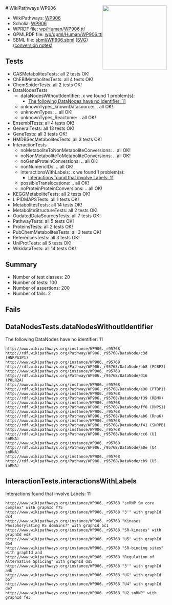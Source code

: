 <img style="float: right; width: 200px" src="../logo.png" />
# WikiPathways WP906

* WikiPathways: [WP906](https://identifiers.org/wikipathways:WP906)
* Scholia: [WP906](https://scholia.toolforge.org/wikipathways/WP906)
* WPRDF file: [wp/Human/WP906.ttl](../wp/Human/WP906.ttl)
* GPMLRDF file: [wp/gpml/Human/WP906.ttl](../wp/gpml/Human/WP906.ttl)
* SBML file: [sbml/WP906.sbml](../sbml/WP906.sbml) ([SVG](../sbml/WP906.svg)) ([conversion notes](../sbml/WP906.txt))

## Tests
* CASMetabolitesTests: all 2 tests OK!
* ChEBIMetabolitesTests: all 4 tests OK!
* ChemSpiderTests: all 2 tests OK!
* DataNodesTests
    * dataNodesWithoutIdentifier: .x we found 1 problem(s):
        * [The following DataNodes have no identifier: 11](#8792c491)
    * unknownTypes_knownDatasource: .. all OK!
    * unknownTypes: .. all OK!
    * unknownTypes_Reactome: .. all OK!
* EnsemblTests: all 4 tests OK!
* GeneralTests: all 13 tests OK!
* GeneTests: all 3 tests OK!
* HMDBSecMetabolitesTests: all 3 tests OK!
* InteractionTests
    * noMetaboliteToNonMetaboliteConversions: .. all OK!
    * noNonMetaboliteToMetaboliteConversions: .. all OK!
    * noGeneProteinConversions: .. all OK!
    * nonNumericIDs: .. all OK!
    * interactionsWithLabels: .x we found 1 problem(s):
        * [Interactions found that involve Labels: 11](#fe97a8b9)
    * possibleTranslocations: .. all OK!
    * noProteinProteinConversions: .. all OK!
* KEGGMetaboliteTests: all 2 tests OK!
* LIPIDMAPSTests: all 1 tests OK!
* MetabolitesTests: all 14 tests OK!
* MetaboliteStructureTests: all 2 tests OK!
* OudatedDataSourcesTests: all 7 tests OK!
* PathwayTests: all 5 tests OK!
* ProteinsTests: all 2 tests OK!
* PubChemMetabolitesTests: all 3 tests OK!
* ReferencesTests: all 3 tests OK!
* UniProtTests: all 5 tests OK!
* WikidataTests: all 14 tests OK!


## Summary

* Number of test classes: 20
* Number of tests: 100
* Number of assertions: 200
* Number of fails: 2

## Fails

<a name="8792c491" />

## DataNodesTests.dataNodesWithoutIdentifier

The following DataNodes have no identifier: 11
```
http://www.wikipathways.org/instance/WP906._r95768 http://rdf.wikipathways.org/Pathway/WP906._r95768/DataNode/c3d (HNRPA3P1)
http://www.wikipathways.org/instance/WP906._r95768 http://rdf.wikipathways.org/Pathway/WP906._r95768/DataNode/bb8 (PCBP2)
http://www.wikipathways.org/instance/WP906._r95768 http://rdf.wikipathways.org/Pathway/WP906._r95768/DataNode/d16 (POLR2A)
http://www.wikipathways.org/instance/WP906._r95768 http://rdf.wikipathways.org/Pathway/WP906._r95768/DataNode/e90 (PTBP1)
http://www.wikipathways.org/instance/WP906._r95768 http://rdf.wikipathways.org/Pathway/WP906._r95768/DataNode/f39 (RBMX)
http://www.wikipathways.org/instance/WP906._r95768 http://rdf.wikipathways.org/Pathway/WP906._r95768/DataNode/ff8 (RNPS1)
http://www.wikipathways.org/instance/WP906._r95768 http://rdf.wikipathways.org/Pathway/WP906._r95768/DataNode/ab6 (Rnu6)
http://www.wikipathways.org/instance/WP906._r95768 http://rdf.wikipathways.org/Pathway/WP906._r95768/DataNode/f41 (SNRPB)
http://www.wikipathways.org/instance/WP906._r95768 http://rdf.wikipathways.org/Pathway/WP906._r95768/DataNode/cc6 (U1 snRNA)
http://www.wikipathways.org/instance/WP906._r95768 http://rdf.wikipathways.org/Pathway/WP906._r95768/DataNode/a0e (U4 snRNA)
http://www.wikipathways.org/instance/WP906._r95768 http://rdf.wikipathways.org/Pathway/WP906._r95768/DataNode/cb9 (U5 snRNA)
```

<a name="fe97a8b9" />

## InteractionTests.interactionsWithLabels

Interactions found that involve Labels: 11
```
http://www.wikipathways.org/instance/WP906._r95768 "snRNP Sm core complex" with graphId f75
http://www.wikipathways.org/instance/WP906._r95768 "3'" with graphId dc4
http://www.wikipathways.org/instance/WP906._r95768 "Kinases Phosphorylating RS domains?" with graphId bc1
http://www.wikipathways.org/instance/WP906._r95768 "SR-kinases" with graphId ed8
http://www.wikipathways.org/instance/WP906._r95768 "U5" with graphId d54
http://www.wikipathways.org/instance/WP906._r95768 "SR-binding sites" with graphId aad
http://www.wikipathways.org/instance/WP906._r95768 "Regulation of
Alternative Splicing" with graphId dd5
http://www.wikipathways.org/instance/WP906._r95768 "3'" with graphId a4b
http://www.wikipathways.org/instance/WP906._r95768 "UG" with graphId b5f
http://www.wikipathways.org/instance/WP906._r95768 "U4" with graphId de7
http://www.wikipathways.org/instance/WP906._r95768 "U2 snRNP" with graphId fe3
```

